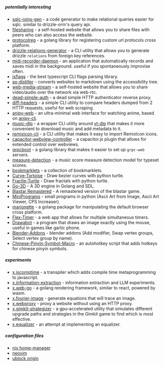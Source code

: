 ##### *potentially interesting*

- [sqlc-joins-gen](https://github.com/LQR471814/sqlc-joins-gen) - a code generator to make relational queries easier for sqlc. similar to drizzle-orm's query api.
- [filesharing](https://github.com/LQR471814/filesharing) - a self-hosted website that allows you to share files with peers who can also access the website.
- [protocolreg](https://github.com/LQR471814/protocolreg.git) - a golang library for registering custom url protocols cross platform. 
- [drizzle-relations-generator](https://github.com/LQR471814/drizzle-relations-generator) - a CLI utility that allows you to generate drizzle `relations` from foreign key references.
- [midi-recorder-daemon](https://github.com/LQR471814/midi-recorder-daemon) - an application that automatically records and saves midi in the background. useful if you spontaneously improvise often. 
- [jsflags](https://github.com/LQR471814/jsflags) - the best typescript CLI flags parsing library.
- [ax-distiller](https://github.com/LQR471814/ax-distiller) - converts websites to markdown using the accessibility tree.
- [web-media-stream](https://github.com/LQR471814/web-media-stream) - a self-hosted website that allows you to share video/audio over the network via web-rtc.
- [dead-simple-auth](https://github.com/LQR471814/dead-simple-auth) - a dead simple HTTP authenticator reverse proxy.
- [diff-headers](https://github.com/LQR471814/diff-headers) - a simple CLI utility to compare headers dumped from 2 HTTP requests, useful for web scraping.
- [anipy-web](https://github.com/LQR471814/anipy-web) - an ultra-minimal web interface for watching anime, based on [anipy-cli](https://github.com/sdaqo/anipy-cli/tree/master).
- [music-dlp](https://github.com/LQR471814/music-dlp) - a wrapper CLI utility around [yt-dlp](https://github.com/yt-dlp/yt-dlp) that makes it more convenient to download music and add metadata to it.
- [remixicon-cli](https://github.com/LQR471814/remixicon-cli) - a CLI utility that makes it easy to import RemixIcon icons.
- [capacitor-webview-controller](https://github.com/LQR471814/capacitor-webview-controller) - a capacitor.js plugin that allows for extended control over webviews.
- [grpcboot](https://github.com/LQR471814/grpcboot) - a golang library that makes it easier to set up `grpc-web` servers.
- [measure-detection](https://github.com/LQR471814/measure-detection) - a music score measure detection model for typeset scores.
- [bookmarklets](https://github.com/LQR471814/bookmarklets) - a collection of bookmarklets.
- [Curve-Tortoise](https://github.com/LQR471814/Curve-Tortoise) - Draw bezier curves with python turtle.
- [Fractle-Turtle](https://github.com/LQR471814/Fractal-Turtle) - Draw fractals with python turtle.
- [Go-3D](https://github.com/LQR471814/Go-3D) - A 3D engine in Golang and SDL.
- [Blastar Remastered](https://github.com/LQR471814/Blastar-Remastered) - A remastered version of the blastar game.
- [MiniPrograms](https://github.com/LQR471814/MiniPrograms) - small programs in python (Ascii Art from Image, Ascii Art Viewer, CPS Increaser).
- [marionette](https://github.com/LQR471814/marionette) - a golang package for manipulating the default browser cross platform.
- [Flex-Timer](https://github.com/LQR471814/Flex-Timer) - a web app that allows for multiple simultaneous timers.
- [Drawabot](https://github.com/LQR471814/Drawabot) - a program that draws an image exactly using the mouse, useful in games like gartic phone.
- [Blender-Addons](https://github.com/LQR471814/Blender-Addons) - blender addons (Add modifier, Swap vertex groups, Select vertex group by name).
- [Chinese-Pinyin-Symbol-Macro](https://github.com/LQR471814/Chinese-Pinyin-Symbol-Macro) - an autohotkey script that adds hotkeys for chinese pinyin symbols.

##### *experiments*

- [x.jscomptime](https://github.com/LQR471814/x.jscomptime) - a transpiler which adds compile time metaprogramming to javascript.
- [x.information-extraction](https://github.com/LQR471814/x.information-extraction) - information extraction and LLM experiments.
- [x.web-go](https://github.com/LQR471814/x.web-go) - a golang rendering framework, similar to react, powered by wasm.
- [x.fourier-image](https://github.com/LQR471814/x.fourier-image) - generate equations that will trace an image.
- [x.webproxy](https://github.com/LQR471814/x.webproxy) - proxy a website without using an HTTP proxy.
- [x.gimkit-strategizer](https://github.com/LQR471814/x.gimkit-strategizer) - a gpu-accelerated utility that simulates different upgrade paths and strategies in the Gimkit game to find which is most effective.
- [x,equalizer](https://github.com/LQR471814/x.equalizer) - an attempt at implementing an equalizer.

##### *configuration files*

- [nix home-manager](https://github.com/LQR471814/config.home-manager)
- [neovim](https://github.com/LQR471814/config.nvim)
- [ublock origin](https://github.com/LQR471814/config.ublock-origin)
